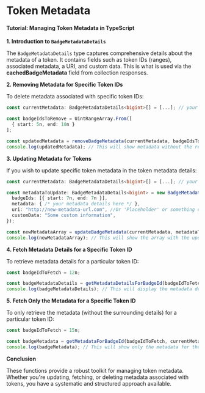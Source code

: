 # Token Metadata

#### Tutorial: Managing Token Metadata in TypeScript

**1. Introduction to `BadgeMetadataDetails`**

The `BadgeMetadataDetails` type captures comprehensive details about the metadata of a token. It contains fields such as token IDs (ranges), associated metadata, a URI, and custom data. This is what is used via the **cachedBadgeMetadata** field from collection responses.

**2. Removing Metadata for Specific Token IDs**

To delete metadata associated with specific token IDs:

```typescript
const currentMetadata: BadgeMetadataDetails<bigint>[] = [...]; // your current metadata array

const badgeIdsToRemove = UintRangeArray.From([
  { start: 5n, end: 10n }
];

const updatedMetadata = removeBadgeMetadata(currentMetadata, badgeIdsToRemove);
console.log(updatedMetadata); // This will show metadata without the removed token IDs.
```

**3. Updating Metadata for Tokens**

If you wish to update specific token metadata in the token metadata details:

```typescript
const currentMetadata: BadgeMetadataDetails<bigint>[] = [...]; // your current metadata array

const metadataToUpdate: BadgeMetadataDetails<bigint> = new BadgeMetadataDetails<bigint>({
  badgeIds: [{ start: 7n, end: 7n }],
  metadata: { /* your metadata details here */ },
  uri: "http://new-metadata-url.com", //Or 'Placeholder' or something else
  customData: "Some custom information",
});

const newMetadataArray = updateBadgeMetadata(currentMetadata, metadataToUpdate);
console.log(newMetadataArray); // This will show the array with the updated metadata.
```

**4. Fetch Metadata Details for a Specific Token ID**

To retrieve metadata details for a particular token ID:

```typescript
const badgeIdToFetch = 12n;

const badgeMetadataDetails = getMetadataDetailsForBadgeId(badgeIdToFetch, currentMetadata);
console.log(badgeMetadataDetails); // This will display the metadata details for the specified token ID.
```

**5. Fetch Only the Metadata for a Specific Token ID**

To only retrieve the metadata (without the surrounding details) for a particular token ID:

```typescript
const badgeIdToFetch = 15n;

const badgeMetadata = getMetadataForBadgeId(badgeIdToFetch, currentMetadata);
console.log(badgeMetadata); // This will show only the metadata for the given token ID.
```

**Conclusion**

These functions provide a robust toolkit for managing token metadata. Whether you're updating, fetching, or deleting metadata associated with tokens, you have a systematic and structured approach available.
